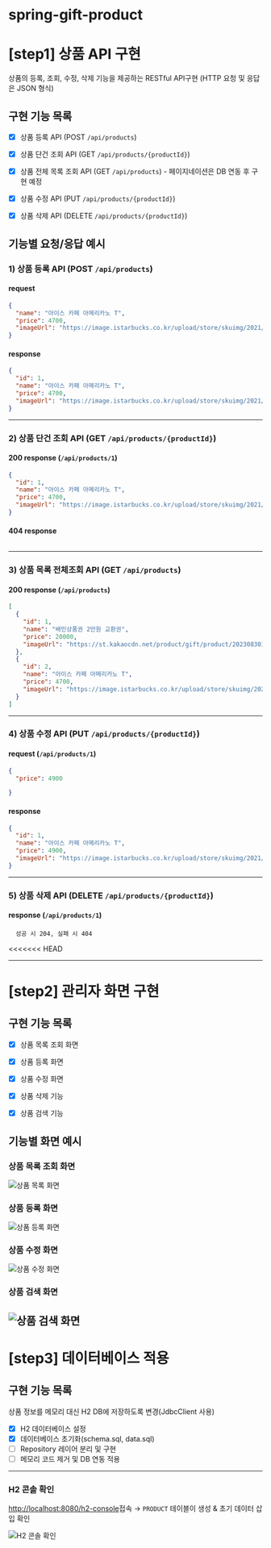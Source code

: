 # spring-gift-product

# [step1] 상품 API 구현


상품의 등록, 조회, 수정, 삭제 기능을 제공하는 RESTful API구현
(HTTP 요청 및 응답은 JSON 형식)

## 구현 기능 목록


- [x] 상품 등록 API (POST `/api/products`)
- [x] 상품 단건 조회 API (GET `/api/products/{productId}`)
- [x] 상품 전체 목록 조회 API (GET `/api/products`) - 페이지네이션은 DB 연동 후 구현 예정
- [x] 상품 수정 API (PUT `/api/products/{productId}`)
- [x] 상품 삭제 API (DELETE `/api/products/{productId}`)


## 기능별 요청/응답 예시

### 1) 상품 등록 API (POST `/api/products`)

#### request

```json
{
  "name": "아이스 카페 아메리카노 T",
  "price": 4700,
  "imageUrl": "https://image.istarbucks.co.kr/upload/store/skuimg/2021/04/[110563]_20210426095937947.jpg"
}
```
#### response 
```json
{
  "id": 1,
  "name": "아이스 카페 아메리카노 T",
  "price": 4700,
  "imageUrl": "https://image.istarbucks.co.kr/upload/store/skuimg/2021/04/[110563]_20210426095937947.jpg"
}
```
---
### 2) 상품 단건 조회 API (GET `/api/products/{productId}`)

#### 200 response (`/api/products/1`)
```json
{
  "id": 1,
  "name": "아이스 카페 아메리카노 T",
  "price": 4700,
  "imageUrl": "https://image.istarbucks.co.kr/upload/store/skuimg/2021/04/[110563]_20210426095937947.jpg"
}
```
#### 404 response
```json

```
---
### 3) 상품 목록 전체조회 API (GET `/api/products`)

#### 200 response (`/api/products`)
```json
[
  {
    "id": 1,
    "name": "배민상품권 2만원 교환권",
    "price": 20000,
    "imageUrl": "https://st.kakaocdn.net/product/gift/product/20230830170233_21660381ee6d4c06ac0abe956468d0d2.png"
  },
  {
    "id": 2,
    "name": "아이스 카페 아메리카노 T",
    "price": 4700,
    "imageUrl": "https://image.istarbucks.co.kr/upload/store/skuimg/2021/04/[110563]_20210426095937947.jpg"
  }
]
```
---
### 4) 상품 수정 API (PUT `/api/products/{productId}`)

#### request (`/api/products/1`)
```json
{
  "price": 4900

}
```
#### response 
```json
{
  "id": 1,
  "name": "아이스 카페 아메리카노 T",
  "price": 4900,
  "imageUrl": "https://image.istarbucks.co.kr/upload/store/skuimg/2021/04/[110563]_20210426095937947.jpg"
}
```
---
### 5) 상품 삭제 API (DELETE `/api/products/{productId}`)

#### response (`/api/products/1`)
```
  성공 시 204, 실패 시 404
```
<<<<<<< HEAD

---

# [step2] 관리자 화면 구현

## 구현 기능 목록

- [x] 상품 목록 조회 화면
- [x] 상품 등록 화면
- [x] 상품 수정 화면
- [x] 상품 삭제 기능
- [x] 상품 검색 기능


## 기능별 화면 예시

### 상품 목록 조회 화면
![상품 목록 화면](images/2025-06-26-145328.png)

### 상품 등록 화면
![상품 등록 화면](images/2025-06-26-160747.png)

### 상품 수정 화면
![상품 수정 화면](images/2025-06-26-182447.png)

### 상품 검색 화면
![상품 검색 화면](images/2025-06-26-232130.png)
---

# [step3] 데이터베이스 적용

## 구현 기능 목록

상품 정보를 메모리 대신 H2 DB에 저장하도록 변경(JdbcClient 사용)

- [x] H2 데이터베이스 설정
- [x] 데이터베이스 초기화(schema.sql, data.sql)
- [ ] Repository 레이어 분리 및 구현 
- [ ] 메모리 코드 제거 및 DB 연동 적용 

---
### H2 콘솔 확인
[http://localhost:8080/h2-console](http://localhost:8080/h2-console)접속
→ `PRODUCT` 테이블이 생성 & 초기 데이터 삽입 확인

![H2 콘솔 확인](images/2025-06-29-020928.png)